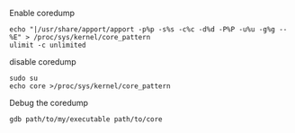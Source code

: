 Enable coredump

```shell
echo "|/usr/share/apport/apport -p%p -s%s -c%c -d%d -P%P -u%u -g%g -- %E" > /proc/sys/kernel/core_pattern
ulimit -c unlimited
```

disable coredump

```shell
sudo su
echo core >/proc/sys/kernel/core_pattern
```

Debug the coredump

```shell
gdb path/to/my/executable path/to/core
```

